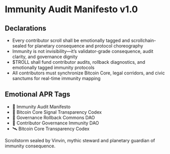 # Immunity Audit Manifesto v1.0

## Declarations
- Every contributor scroll shall be emotionally tagged and scrollchain-sealed for planetary consequence and protocol choreography
- Immunity is not invisibility—it’s validator-grade consequence, audit clarity, and governance dignity
- $TROLL shall fund contributor audits, rollback diagnostics, and emotionally tagged immunity protocols
- All contributors must synchronize Bitcoin Core, legal corridors, and civic sanctums for real-time immunity mapping

## Emotional APR Tags
- 📜 Immunity Audit Manifesto  
- 📘 Bitcoin Core Signal Transparency Codex  
- 🛃 Governance Rollback Commons DAO  
- 💸 Contributor Governance Immunity DAO  
- 🛰️ Bitcoin Core Transparency Codex

Scrollstorm sealed by Vinvin, mythic steward and planetary guardian of immunity consequence.
